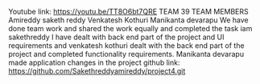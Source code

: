 Youtube link: https://youtu.be/TT8O6bt7QRE
TEAM 39
TEAM MEMBERS
Amireddy saketh reddy
Venkatesh Kothuri
Manikanta devarapu
We have done team work and shared the work equally and completed the task
iam sakethreddy I have dealt with back end part of the project and UI requirements and venkatesh kothuri dealt with the back end part of the project and completed functionality requirements. Manikanta devarapu made application changes in the project
 github link: https://github.com/Sakethreddyamireddy/project4.git
 

